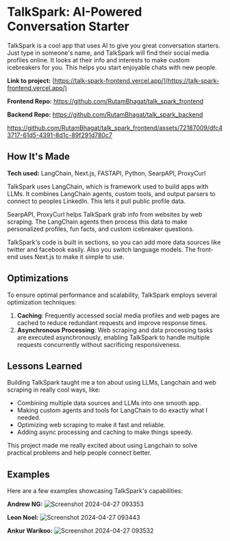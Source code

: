 # TalkSpark: AI-Powered Conversation Starter

TalkSpark is a cool app that uses AI to give you great conversation starters. Just type in someone's name, and TalkSpark will find their social media profiles online. It looks at their info and interests to make custom icebreakers for you. This helps you start enjoyable chats with new people.

**Link to project:** [https://talk-spark-frontend.vercel.app/](https://talk-spark-frontend.vercel.app/)

**Frontend Repo:** https://github.com/RutamBhagat/talk_spark_frontend

**Backend Repo:** https://github.com/RutamBhagat/talk_spark_backend


https://github.com/RutamBhagat/talk_spark_frontend/assets/72187009/dfc43717-61d5-4391-8d1c-89f291d780c7


## How It's Made

**Tech used:** LangChain, Next.js, FASTAPI, Python, SearpAPI, ProxyCurl

TalkSpark uses LangChain, which is framework used to build apps with LLMs. It combines LangChain agents, custom tools, and output parsers to connect to peoples LinkedIn. This lets it pull public profile data.

SearpAPI, ProxyCurl helps TalkSpark grab info from websites by web scraping. The LangChain agents then process this data to make personalized profiles, fun facts, and custom icebreaker questions.

TalkSpark's code is built in sections, so you can add more data sources like twitter and facebook easily. Also you switch language models. The front-end uses Next.js to make it simple to use.

## Optimizations

To ensure optimal performance and scalability, TalkSpark employs several optimization techniques:

1. **Caching**: Frequently accessed social media profiles and web pages are cached to reduce redundant requests and improve response times.
2. **Asynchronous Processing**: Web scraping and data processing tasks are executed asynchronously, enabling TalkSpark to handle multiple requests concurrently without sacrificing responsiveness.

## Lessons Learned

Building TalkSpark taught me a ton about using LLMs, Langchain and web scraping in really cool ways, like:

- Combining multiple data sources and LLMs into one smooth app.
- Making custom agents and tools for LangChain to do exactly what I needed.
- Optimizing web scraping to make it fast and reliable.
- Adding async processing and caching to make things speedy.

This project made me really excited about using Langchain to solve practical problems and help people connect better.

## Examples

Here are a few examples showcasing TalkSpark's capabilities:

**Andrew NG:**
![Screenshot 2024-04-27 093353](https://github.com/RutamBhagat/talk_spark_frontend/assets/72187009/b86571e3-f384-470a-b38b-7d1f7bdb2ed0)

**Leon Noel:**
![Screenshot 2024-04-27 093443](https://github.com/RutamBhagat/talk_spark_frontend/assets/72187009/85e1fc08-9310-4aa4-891f-23eda8d72f60)

**Ankur Warikoo:**
![Screenshot 2024-04-27 093532](https://github.com/RutamBhagat/talk_spark_frontend/assets/72187009/dd5c1784-1951-418e-a956-f084589a0334)
